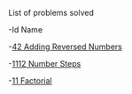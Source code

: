 List of problems solved

-Id	Name

-[42	Adding Reversed Numbers](http://www.spoj.com/problems/ADDREV/)

-[1112	Number Steps](http://www.spoj.com/problems/NSTEPS/)

-[11	Factorial](http://www.spoj.com/problems/FCTRL/)
